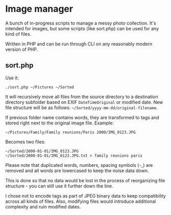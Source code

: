 # Image manager

A bunch of in-progress scripts to manage a messy photo collection. It's intended for images, but some scripts (like sort.php) can be used for any kind of files.

Written in PHP and can be run through CLI on any reasonably modern version of PHP.

## sort.php
Use it:

```
./sort.php ~/Pictures ~/Sorted
```

It will recursively move all files from the source directory to a destination directory subfolder based on EXIF `DateTimeOriginal` or modified date. New file structure will be as follows: `~/Sorted/yyyy-mm-dd/original-filename`.

If previous folder name contains words, they are transformed to tags and stored right next to the original image file. Example:

```
~/Pictures/Family/Family reunions/Paris 2000/IMG_0123.JPG
```

Becomes two files:
```
~/Sorted/2000-01-01/IMG_0123.JPG
~/Sorted/2000-01-01/IMG_0123.JPG.txt > family reunions paris
```

Please note that duplicated words, numbers, spacing symbols (-_) are removed and all words are lowercased to keep the noise data down.

This is done so that no data would be lost in the process of reorganizing file structure - you can still use it further down the line.

I chose not to encode tags as part of JPEG binary data to keep compatibility across all kinds of files. Also, modifying files would introduce additional complexity and ruin modified dates.
